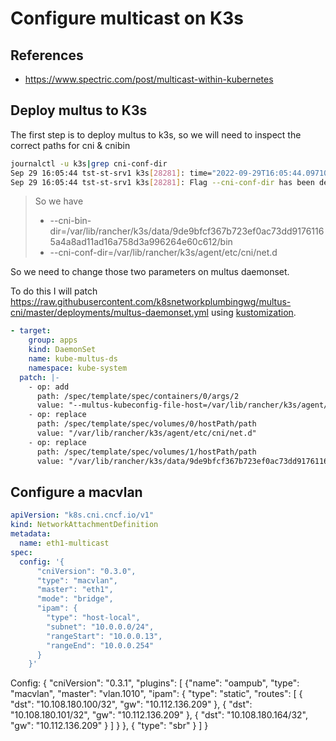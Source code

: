 # Configure multicast on K3s 

## References 
- https://www.spectric.com/post/multicast-within-kubernetes
  
## Deploy multus to K3s

The first step is to deploy multus to k3s, so we will need to inspect the correct paths for cni & cnibin

```bash
journalctl -u k3s|grep cni-conf-dir
Sep 29 16:05:44 tst-st-srv1 k3s[28281]: time="2022-09-29T16:05:44.097107228Z" level=info msg="Running kubelet --address=0.0.0.0 --anonymous-auth=false --authentication-token-webhook=true --authorization-mode=Webhook --cgroup-driver=cgroupfs --client-ca-file=/var/lib/rancher/k3s/agent/client-ca.crt --cloud-provider=external --cluster-dns=10.43.0.10 --cluster-domain=cluster.local --cni-bin-dir=/var/lib/rancher/k3s/data/9de9bfcf367b723ef0ac73dd91761165a4a8ad11ad16a758d3a996264e60c612/bin --cni-conf-dir=/var/lib/rancher/k3s/agent/etc/cni/net.d --container-runtime-endpoint=unix:///run/k3s/containerd/containerd.sock --container-runtime=remote --containerd=/run/k3s/containerd/containerd.sock --eviction-hard=imagefs.available<5%,nodefs.available<5% --eviction-minimum-reclaim=imagefs.available=10%,nodefs.available=10% --fail-swap-on=false --healthz-bind-address=127.0.0.1 --hostname-override=tst-st-srv1 --kubeconfig=/var/lib/rancher/k3s/agent/kubelet.kubeconfig --node-labels= --pod-manifest-path=/var/lib/rancher/k3s/agent/pod-manifests --read-only-port=0 --resolv-conf=/etc/resolv.conf --serialize-image-pulls=false --tls-cert-file=/var/lib/rancher/k3s/agent/serving-kubelet.crt --tls-private-key-file=/var/lib/rancher/k3s/agent/serving-kubelet.key"
Sep 29 16:05:44 tst-st-srv1 k3s[28281]: Flag --cni-conf-dir has been deprecated, will be removed along with dockershim.
```
> So we have 
> * --cni-bin-dir=/var/lib/rancher/k3s/data/9de9bfcf367b723ef0ac73dd91761165a4a8ad11ad16a758d3a996264e60c612/bin 
> * --cni-conf-dir=/var/lib/rancher/k3s/agent/etc/cni/net.d

So we need to change those two parameters on multus daemonset.

To do this I will patch https://raw.githubusercontent.com/k8snetworkplumbingwg/multus-cni/master/deployments/multus-daemonset.yml using [kustomization](kustomization.yaml).

```yaml
- target:
    group: apps
    kind: DaemonSet
    name: kube-multus-ds
    namespace: kube-system
  patch: |-
    - op: add
      path: /spec/template/spec/containers/0/args/2
      value: "--multus-kubeconfig-file-host=/var/lib/rancher/k3s/agent/etc/cni/net.d/multus.d/multus.kubeconfig"
    - op: replace
      path: /spec/template/spec/volumes/0/hostPath/path
      value: "/var/lib/rancher/k3s/agent/etc/cni/net.d"
    - op: replace
      path: /spec/template/spec/volumes/1/hostPath/path
      value: "/var/lib/rancher/k3s/data/9de9bfcf367b723ef0ac73dd91761165a4a8ad11ad16a758d3a996264e60c612/bin"
```

## Configure a macvlan

```yaml
apiVersion: "k8s.cni.cncf.io/v1" 
kind: NetworkAttachmentDefinition 
metadata: 
  name: eth1-multicast 
spec: 
  config: '{ 
      "cniVersion": "0.3.0", 
      "type": "macvlan", 
      "master": "eth1", 
      "mode": "bridge", 
      "ipam": { 
        "type": "host-local", 
        "subnet": "10.0.0.0/24", 
        "rangeStart": "10.0.0.13", 
        "rangeEnd": "10.0.0.254" 
      } 
    }' 
```
Config: { "cniVersion": "0.3.1", "plugins": [ {"name": "oampub", "type": "macvlan", "master": "vlan.1010", "ipam": { "type": "static", "routes": [ { "dst": "10.108.180.100/32", "gw": "10.112.136.209" }, { "dst": "10.108.180.101/32", "gw": "10.112.136.209" }, { "dst": "10.108.180.164/32", "gw": "10.112.136.209" } ] } }, { "type": "sbr" } ] }
